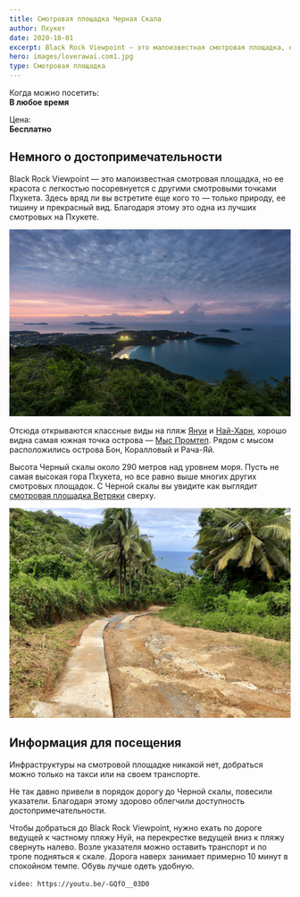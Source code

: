 ```yaml
---
title: Смотровая площадка Черная Скала
author: Пхукет
date: 2020-10-01
excerpt: Black Rock Viewpoint — это малоизвестная смотровая площадка, но ее красота с легкостью посоревнуется с другими смотровыми точками Пхукета.
hero: images/loverawai.com1.jpg
type: Cмотровая площадка
---
```

Когда можно посетить:  
**В любое время**

Цена:  
**Бесплатно**

## Немного о достопримечательности
Black Rock Viewpoint — это малоизвестная смотровая площадка, но ее красота с легкостью посоревнуется с другими смотровыми точками Пхукета. Здесь вряд ли вы встретите еще кого то — только природу, ее тишину и прекрасный вид. Благодаря этому это одна из лучших смотровых на Пхукете.

![Смотровая площадка Черная Скала Black Rock ViewPoint](images/Joey-Santini.jpg "Источник Joey Santini")

Отсюда открываются классные виды на пляж [Януи](https://we-travel.today/tajland/phuket/plyazh-yanui/) и [Най-Харн](https://we-travel.today/tajland/phuket/plyazh-naj-harn/), хорошо видна самая южная точка острова — [Мыс Промтеп](https://we-travel.today/tajland/phuket/mys-promtep/). Рядом с мысом расположились острова Бон, Коралловый и Рача-Яй.

Высота Черный скалы около 290 метров над уровнем моря. Пусть не самая высокая гора Пхукета, но все равно выше многих других смотровых площадок. С Черной скалы вы увидите как выглядит [смотровая площадка Ветряки](https://we-travel.today/tajland/phuket/smotrovaya-ploshadka-vetryaki/) сверху.

![Смотровая площадка Черная Скала Black Rock ViewPoint](images/1.jpg "Тропа ведущая к черной скале")
 
## Информация для посещения
Инфраструктуры на смотровой площадке никакой нет, добраться можно только на такси или на своем транспорте. 

Не так давно привели в порядок дорогу до Черной скалы, повесили указатели. Благодаря этому здорово облегчили доступность достопримечательности.

Чтобы добраться до Black Rock Viewpoint, нужно ехать по дороге ведущей к частному пляжу Нуй, на перекрестке ведущей вниз к пляжу свернуть налево. Возле указателя можно оставить транспорт и по тропе подняться к скале. Дорога наверх занимает примерно 10 минут в спокойном темпе. Обувь лучше одеть удобную.

`video: https://youtu.be/-GQfO__03D0`

